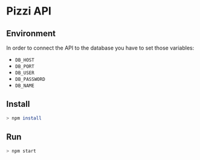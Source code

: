 # Pizzi API

## Environment

In order to connect the API to the database you have to set those variables:
- `DB_HOST`
- `DB_PORT`
- `DB_USER`
- `DB_PASSWORD`
- `DB_NAME`

## Install
```sh
> npm install
```

## Run
```sh
> npm start
```